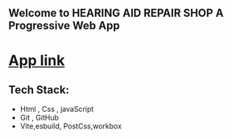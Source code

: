 ## Welcome to HEARING AID REPAIR SHOP A Progressive Web App

# [App link](https://lavish-owl.surge.sh/)

## Tech Stack:
- Html , Css , javaScript
- Git , GitHub
- Vite,esbuild, PostCss,workbox

